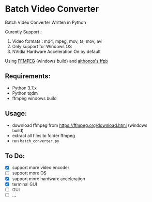Batch Video Converter
==========================

Batch Video Converter Written in Python

Curently Support :
1. Video formats : mp4, mpeg, mov, ts, mov, avi
2. Only support for Windows OS
3. NVidia Hardware Acceleration On by default

Using [FFMPEG](https://ffmpeg.org/download.html) (windows build) and [althonos's ffpb](https://github.com/althonos/ffpb)

Requirements:
-------------
- Python 3.7.x
- Python tqdm
- ffmpeg windows build

Usage:
---------
- download ffmpeg from https://ffmpeg.org/download.html (windows build)
- extract all files to folder ffmpeg
- run `batch_converter.py`


To Do:
---------
- [x] support more video encoder
- [ ] support more OS
- [x] support more hardware acceleration
- [x] terminal GUI
- [ ] GUI
- [ ] ...
